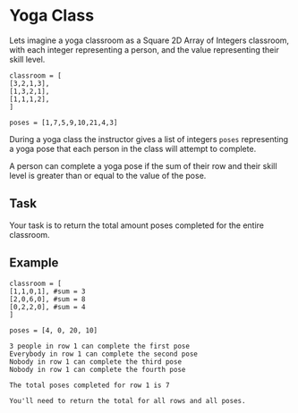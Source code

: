 # Yoga Class

Lets imagine a yoga classroom as a Square 2D Array of Integers classroom, with each integer representing a person, and the value representing their skill level.

```
classroom = [
[3,2,1,3],
[1,3,2,1],
[1,1,1,2],
]

poses = [1,7,5,9,10,21,4,3]
```

During a yoga class the instructor gives a list of integers `poses` representing a yoga pose that each person in the class will attempt to complete.

A person can complete a yoga pose if the sum of their row and their skill level is greater than or equal to the value of the pose.

## Task

Your task is to return the total amount poses completed for the entire classroom.

## Example

```
classroom = [
[1,1,0,1], #sum = 3
[2,0,6,0], #sum = 8
[0,2,2,0], #sum = 4
]

poses = [4, 0, 20, 10]

3 people in row 1 can complete the first pose
Everybody in row 1 can complete the second pose
Nobody in row 1 can complete the third pose
Nobody in row 1 can complete the fourth pose

The total poses completed for row 1 is 7

You'll need to return the total for all rows and all poses.
```


